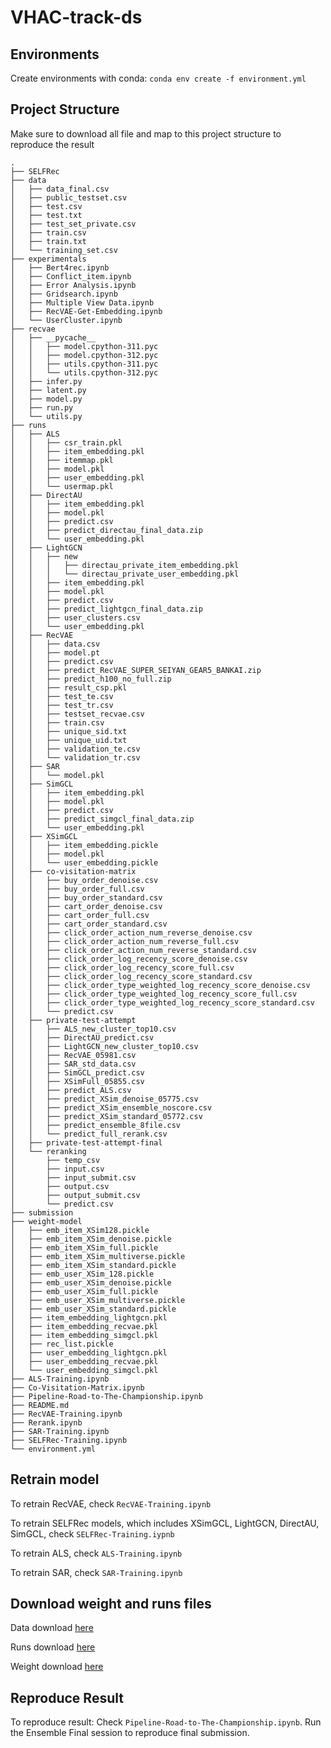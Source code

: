 # VHAC-track-ds

## Environments
Create environments with conda: `conda env create -f environment.yml`


## Project Structure

Make sure to download all file and map to this project structure to reproduce the result

```shell
.
├── SELFRec
├── data
│   ├── data_final.csv
│   ├── public_testset.csv
│   ├── test.csv
│   ├── test.txt
│   ├── test_set_private.csv
│   ├── train.csv
│   ├── train.txt
│   └── training_set.csv
├── experimentals
│   ├── Bert4rec.ipynb
│   ├── Conflict_item.ipynb
│   ├── Error Analysis.ipynb
│   ├── Gridsearch.ipynb
│   ├── Multiple View Data.ipynb
│   ├── RecVAE-Get-Embedding.ipynb
│   └── UserCluster.ipynb
├── recvae
│   ├── __pycache__
│   │   ├── model.cpython-311.pyc
│   │   ├── model.cpython-312.pyc
│   │   ├── utils.cpython-311.pyc
│   │   └── utils.cpython-312.pyc
│   ├── infer.py
│   ├── latent.py
│   ├── model.py
│   ├── run.py
│   └── utils.py
├── runs
│   ├── ALS
│   │   ├── csr_train.pkl
│   │   ├── item_embedding.pkl
│   │   ├── itemmap.pkl
│   │   ├── model.pkl
│   │   ├── user_embedding.pkl
│   │   └── usermap.pkl
│   ├── DirectAU
│   │   ├── item_embedding.pkl
│   │   ├── model.pkl
│   │   ├── predict.csv
│   │   ├── predict_directau_final_data.zip
│   │   └── user_embedding.pkl
│   ├── LightGCN
│   │   ├── new
│   │   │   ├── directau_private_item_embedding.pkl
│   │   │   └── directau_private_user_embedding.pkl
│   │   ├── item_embedding.pkl
│   │   ├── model.pkl
│   │   ├── predict.csv
│   │   ├── predict_lightgcn_final_data.zip
│   │   ├── user_clusters.csv
│   │   └── user_embedding.pkl
│   ├── RecVAE
│   │   ├── data.csv
│   │   ├── model.pt
│   │   ├── predict.csv
│   │   ├── predict_RecVAE_SUPER_SEIYAN_GEAR5_BANKAI.zip
│   │   ├── predict_h100_no_full.zip
│   │   ├── result_csp.pkl
│   │   ├── test_te.csv
│   │   ├── test_tr.csv
│   │   ├── testset_recvae.csv
│   │   ├── train.csv
│   │   ├── unique_sid.txt
│   │   ├── unique_uid.txt
│   │   ├── validation_te.csv
│   │   └── validation_tr.csv
│   ├── SAR
│   │   └── model.pkl
│   ├── SimGCL
│   │   ├── item_embedding.pkl
│   │   ├── model.pkl
│   │   ├── predict.csv
│   │   ├── predict_simgcl_final_data.zip
│   │   └── user_embedding.pkl
│   ├── XSimGCL
│   │   ├── item_embedding.pickle
│   │   ├── model.pkl
│   │   └── user_embedding.pickle
│   ├── co-visitation-matrix
│   │   ├── buy_order_denoise.csv
│   │   ├── buy_order_full.csv
│   │   ├── buy_order_standard.csv
│   │   ├── cart_order_denoise.csv
│   │   ├── cart_order_full.csv
│   │   ├── cart_order_standard.csv
│   │   ├── click_order_action_num_reverse_denoise.csv
│   │   ├── click_order_action_num_reverse_full.csv
│   │   ├── click_order_action_num_reverse_standard.csv
│   │   ├── click_order_log_recency_score_denoise.csv
│   │   ├── click_order_log_recency_score_full.csv
│   │   ├── click_order_log_recency_score_standard.csv
│   │   ├── click_order_type_weighted_log_recency_score_denoise.csv
│   │   ├── click_order_type_weighted_log_recency_score_full.csv
│   │   ├── click_order_type_weighted_log_recency_score_standard.csv
│   │   └── predict.csv
│   ├── private-test-attempt
│   │   ├── ALS_new_cluster_top10.csv
│   │   ├── DirectAU_predict.csv
│   │   ├── LightGCN_new_cluster_top10.csv
│   │   ├── RecVAE_05981.csv
│   │   ├── SAR_std_data.csv
│   │   ├── SimGCL_predict.csv
│   │   ├── XSimFull_05855.csv
│   │   ├── predict_ALS.csv
│   │   ├── predict_XSim_denoise_05775.csv
│   │   ├── predict_XSim_ensemble_noscore.csv
│   │   ├── predict_XSim_standard_05772.csv
│   │   ├── predict_ensemble_8file.csv
│   │   └── predict_full_rerank.csv
│   ├── private-test-attempt-final
│   └── reranking
│       ├── temp_csv
│       ├── input.csv
│       ├── input_submit.csv
│       ├── output.csv
│       ├── output_submit.csv
│       └── predict.csv
├── submission
├── weight-model
│   ├── emb_item_XSim128.pickle
│   ├── emb_item_XSim_denoise.pickle
│   ├── emb_item_XSim_full.pickle
│   ├── emb_item_XSim_multiverse.pickle
│   ├── emb_item_XSim_standard.pickle
│   ├── emb_user_XSim_128.pickle
│   ├── emb_user_XSim_denoise.pickle
│   ├── emb_user_XSim_full.pickle
│   ├── emb_user_XSim_multiverse.pickle
│   ├── emb_user_XSim_standard.pickle
│   ├── item_embedding_lightgcn.pkl
│   ├── item_embedding_recvae.pkl
│   ├── item_embedding_simgcl.pkl
│   ├── rec_list.pickle
│   ├── user_embedding_lightgcn.pkl
│   ├── user_embedding_recvae.pkl
│   └── user_embedding_simgcl.pkl
├── ALS-Training.ipynb
├── Co-Visitation-Matrix.ipynb
├── Pipeline-Road-to-The-Championship.ipynb
├── README.md
├── RecVAE-Training.ipynb
├── Rerank.ipynb
├── SAR-Training.ipynb
├── SELFRec-Training.ipynb
└── environment.yml
```

## Retrain model
To retrain RecVAE, check `RecVAE-Training.ipynb`

To retrain SELFRec models, which includes XSimGCL, LightGCN, DirectAU, SimGCL, check `SELFRec-Training.iypnb`

To retrain ALS, check `ALS-Training.ipynb`

To retrain SAR, check `SAR-Training.ipynb`

## Download weight and runs files
Data download [here](https://huggingface.co/datasets/Rhev124/VHAC-track-ds)

Runs download [here](https://huggingface.co/datasets/Rhev124/VHAC-track-ds-runs)

Weight download [here](https://huggingface.co/datasets/Rhev124/VHAC-track-ds-weight-model)

## Reproduce Result
To reproduce result: Check `Pipeline-Road-to-The-Championship.ipynb`. Run the Ensemble Final session to reproduce final submission.